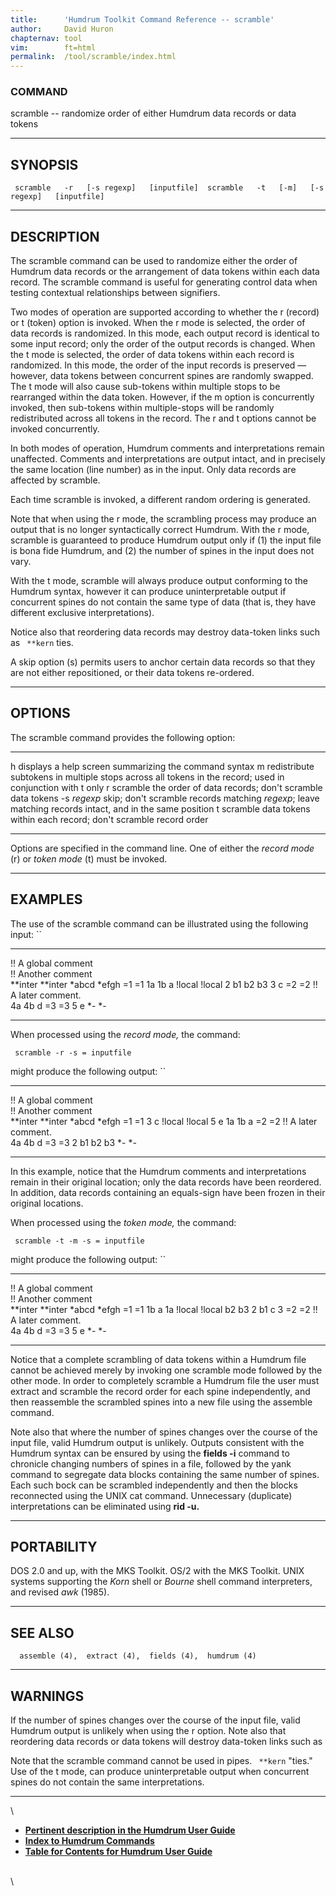 ```yaml
---
title:		'Humdrum Toolkit Command Reference -- scramble'
author:		David Huron
chapternav:	tool
vim:		ft=html
permalink:	/tool/scramble/index.html
---
```


### COMMAND

<span class="tool">scramble</span> -- randomize order of either Humdrum data records or data
tokens

------------------------------------------------------------------------

## SYNOPSIS ##

` scramble   -r   [-s regexp]   [inputfile]  scramble   -t   [-m]   [-s regexp]   [inputfile]`

------------------------------------------------------------------------

## DESCRIPTION ##

The <span class="tool">scramble</span> command can be used to randomize either the order of
Humdrum data records or the arrangement of data tokens within each data
record. The <span class="tool">scramble</span> command is useful for generating control data
when testing contextual relationships between signifiers.

Two modes of operation are supported according to whether the <span class="option">r</span>
(record) or <span class="option">t</span> (token) option is invoked. When the <span class="option">r</span> mode is
selected, the order of data records is randomized. In this mode, each
output record is identical to some input record; only the order of the
output records is changed. When the <span class="option">t</span> mode is selected, the order
of data tokens within each record is randomized. In this mode, the order
of the input records is preserved &mdash; however, data tokens between
concurrent spines are randomly swapped. The <span class="option">t</span> mode will also cause
sub-tokens within multiple stops to be rearranged within the data token.
However, if the <span class="option">m</span> option is concurrently invoked, then sub-tokens
within multiple-stops will be randomly redistributed across all tokens
in the record. The <span class="option">r</span> and <span class="option">t</span> options cannot be invoked
concurrently.

In both modes of operation, Humdrum comments and interpretations remain
unaffected. Comments and interpretations are output intact, and in
precisely the same location (line number) as in the input. Only data
records are affected by <span class="tool">scramble</span>.

Each time <span class="tool">scramble</span> is invoked, a different random ordering is
generated.

Note that when using the <span class="option">r</span> mode, the scrambling process may produce
an output that is no longer syntactically correct Humdrum. With the
<span class="option">r</span> mode, <span class="tool">scramble</span> is guaranteed to produce Humdrum output only
if (1) the input file is bona fide Humdrum, and (2) the number of spines
in the input does not vary.

With the <span class="option">t</span> mode, <span class="tool">scramble</span> will always produce output conforming
to the Humdrum syntax, however it can produce uninterpretable output if
concurrent spines do not contain the same type of data (that is, they
have different exclusive interpretations).

Notice also that reordering data records may destroy data-token links
such as ` **kern` ties.

A skip option (<span class="option">s</span>) permits users to anchor certain data records so
that they are not either repositioned, or their data tokens re-ordered.

------------------------------------------------------------------------

## OPTIONS ##

The <span class="tool">scramble</span> command provides the following option:

------------- -----------------------------------------------------------------------
<span class="option">h</span>        displays a help screen summarizing the command syntax
<span class="option">m</span>        redistribute subtokens in multiple stops across all tokens in the
record; used in conjunction with <span class="option">t</span> only
<span class="option">r</span>        scramble the order of data records; don't scramble data tokens
-s *regexp*   skip; don't scramble records matching *regexp*;
leave matching records intact, and in the same position
<span class="option">t</span>        scramble data tokens within each record; don't scramble record order
------------- -----------------------------------------------------------------------

Options are specified in the command line. One of either the *record
mode* (<span class="option">r</span>) or *token mode* (<span class="option">t</span>) must be invoked.

------------------------------------------------------------------------

## EXAMPLES ##

The use of the <span class="tool">scramble</span> command can be illustrated using the
following input: ``

--------------------- -----------
!! A global comment   
!! Another comment    
\*\*inter             \*\*inter
\*abcd                \*efgh
=1                    =1
1a 1b                 a
!local                !local
2                     b1 b2 b3
3                     c
=2                    =2
!! A later comment.   
4a 4b                 d
=3                    =3
5                     e
\*-                   \*-
--------------------- -----------

When processed using the *record mode,* the command:

` scramble -r -s = inputfile`

might produce the following output: ``

--------------------- -----------
!! A global comment   
!! Another comment    
\*\*inter             \*\*inter
\*abcd                \*efgh
=1                    =1
3                     c
!local                !local
5                     e
1a 1b                 a
=2                    =2
!! A later comment.   
4a 4b                 d
=3                    =3
2                     b1 b2 b3
\*-                   \*-
--------------------- -----------

In this example, notice that the Humdrum comments and interpretations
remain in their original location; only the data records have been
reordered. In addition, data records containing an equals-sign have been
frozen in their original locations.

When processed using the *token mode,* the command:

` scramble -t -m -s = inputfile`

might produce the following output: ``

--------------------- -----------
!! A global comment   
!! Another comment    
\*\*inter             \*\*inter
\*abcd                \*efgh
=1                    =1
1b                    a 1a
!local                !local
b2                    b3 2 b1
c                     3
=2                    =2
!! A later comment.   
4a 4b                 d
=3                    =3
5                     e
\*-                   \*-
--------------------- -----------

Notice that a complete scrambling of data tokens within a Humdrum file
cannot be achieved merely by invoking one <span class="tool">scramble</span> mode followed by
the other mode. In order to completely scramble a Humdrum file the user
must extract and scramble the record order for each spine independently,
and then reassemble the scrambled spines into a new file using the
<span class="tool">assemble</span> command.

Note also that where the number of spines changes over the course of the
input file, valid Humdrum output is unlikely. Outputs consistent with
the Humdrum syntax can be ensured by using the **fields -i** command to
chronicle changing numbers of spines in a file, followed by the <span class="tool">yank</span>
command to segregate data blocks containing the same number of spines.
Each such bock can be <span class="tool">scramble</span>d independently and then the blocks
reconnected using the UNIX <span class="unix">cat</span> command. Unnecessary (duplicate)
interpretations can be eliminated using **rid -u.**

------------------------------------------------------------------------

## PORTABILITY ##

DOS 2.0 and up, with the MKS Toolkit. OS/2 with the MKS Toolkit. UNIX
systems supporting the *Korn* shell or *Bourne* shell command
interpreters, and revised *awk* (1985).

------------------------------------------------------------------------

## SEE ALSO ##

`  assemble (4),  extract (4),  fields (4),  humdrum (4)`

------------------------------------------------------------------------

## WARNINGS ##

If the number of spines changes over the course of the input file, valid
Humdrum output is unlikely when using the <span class="option">r</span> option. Note also that
reordering data records or data tokens will destroy data-token links
such as

Note that the <span class="tool">scramble</span> command cannot be used in pipes. ` **kern`
\"ties.\" Use of the <span class="option">t</span> mode, can produce uninterpretable output
when concurrent spines do not contain the same interpretations.

------------------------------------------------------------------------

\

-   [**Pertinent description in the Humdrum User
    Guide**](../guide38.html#Using_the_scramble_Command)
-   [**Index to Humdrum Commands**](../commands.toc.html)
-   [**Table for Contents for Humdrum User Guide**](../guide.toc.html)

\
\
